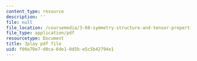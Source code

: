 ```yaml
---
content_type: resource
description: ''
file: null
file_location: /coursemedia/3-60-symmetry-structure-and-tensor-properties-of-materials-fall-2005/f00a70e7d0ca6de10d5be5c5b42794e1_aWdqvyhzzIY.pdf
file_type: application/pdf
resourcetype: Document
title: 3play pdf file
uid: f00a70e7-d0ca-6de1-0d5b-e5c5b42794e1
---
```

